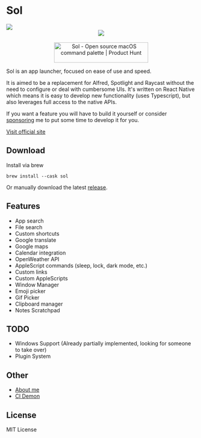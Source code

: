 # Sol

<img src="https://raw.githubusercontent.com/ospfranco/sol/main/header2.png" align="center"/>

<br/>
<div align="center">
  <a align="center" href="https://twitter.com/ospfranco">
    <img src="https://img.shields.io/twitter/follow/ospfranco?label=Follow%20%40ospfranco&style=social" />
  </a>
  <br/>
  <br/>
  <a align="center" href="https://www.producthunt.com/posts/sol-2?utm_source=badge-top-post-badge&utm_medium=badge&utm_souce=badge-sol&#0045;2" target="_blank"><img src="https://api.producthunt.com/widgets/embed-image/v1/top-post-badge.svg?post_id=336659&theme=dark&period=daily" alt="Sol - Open&#0032;source&#0032;macOS&#0032;command&#0032;palette | Product Hunt" style="width: 250px; height: 54px;" width="250" height="54" /></a>
</div>

Sol is an app launcher, focused on ease of use and speed.

It is aimed to be a replacement for Alfred, Spotlight and Raycast without the need to configure or deal with cumbersome UIs. It's written on React Native which means it is easy to develop new functionality (uses Typescript), but also leverages full access to the native APIs.

If you want a feature you will have to build it yourself or consider [sponsoring](https://github.com/sponsors/ospfranco) me to put some time to develop it for you.

[Visit official site](https://solapp.io)

## Download

Install via brew

```
brew install --cask sol
```

Or manually download the latest [release](https://github.com/ospfranco/sol/tree/main/releases).

## Features

- App search
- File search
- Custom shortcuts
- Google translate
- Google maps
- Calendar integration
- OpenWeather API
- AppleScript commands (sleep, lock, dark mode, etc.)
- Custom links
- Custom AppleScripts
- Window Manager
- Emoji picker
- Gif Picker
- Clipboard manager
- Notes Scratchpad

## TODO

- Windows Support (Already partially implemented, looking for someone to take over)
- Plugin System

## Other

- [About me](https://ospfranco.com)
- [CI Demon](https://cidemon.com)

## License

MIT License
